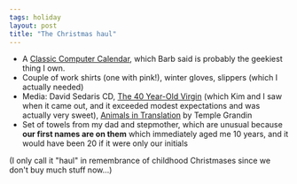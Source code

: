 ```yaml
---
tags: holiday
layout: post
title: "The Christmas haul"
---
```




<ul>
  <li>A <a href="http://www.digicraft.com.au/calendars/">Classic Computer Calendar</a>, which Barb said is probably the geekiest thing I own.</li>
  <li>Couple of work shirts (one with pink!), winter gloves, slippers (which I actually needed)</li>
  <li>Media: David Sedaris CD, <a href="http://www.amazon.com/exec/obidos/tg/detail/-/B00005JNZU/qid=1135777903/">The 40 Year-Old Virgin</a> (which Kim and I saw when it came out, and it exceeded modest expectations and was actually very sweet), <a href="http://www.amazon.com/gp/product/0156031442">Animals in Translation</a> by Temple Grandin</li>
  <li>Set of towels from my dad and stepmother, which are unusual because <b>our first names are on them</b> which immediately aged me 10 years, and it would have been 20 if it were only our initials</li>
</ul>

<p>(I only call it "haul" in remembrance of childhood Christmases since we don't buy much stuff now...)</p>


